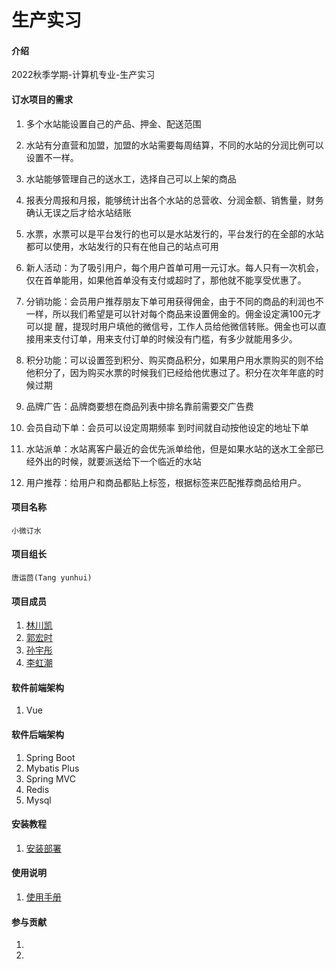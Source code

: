 # 生产实习

#### 介绍
2022秋季学期-计算机专业-生产实习

#### 订水项目的需求
1.  多个水站能设置自己的产品、押金、配送范围

2.  水站有分直营和加盟，加盟的水站需要每周结算，不同的水站的分润比例可以设置不一样。

3.  水站能够管理自己的送水工，选择自己可以上架的商品

4.  报表分周报和月报，能够统计出各个水站的总营收、分润金额、销售量，财务确认无误之后才给水站结账

5.  水票，水票可以是平台发行的也可以是水站发行的，平台发行的在全部的水站都可以使用，水站发行的只有在他自己的站点可用

6.  新人活动：为了吸引用户，每个用户首单可用一元订水。每人只有一次机会，仅在首单能用，如果他首单没有支付或超时了，那他就不能享受优惠了。

7.  分销功能：会员用户推荐朋友下单可用获得佣金，由于不同的商品的利润也不一样，所以我们希望是可以针对每个商品来设置佣金的。佣金设定满100元才可以提
             醒，提现时用户填他的微信号，工作人员给他微信转账。佣金也可以直接用来支付订单，用来支付订单的时候没有门槛，有多少就能用多少。

8.  积分功能：可以设置签到积分、购买商品积分，如果用户用水票购买的则不给他积分了，因为购买水票的时候我们已经给他优惠过了。积分在次年年底的时候过期

9.  品牌广告：品牌商要想在商品列表中排名靠前需要交广告费

10.  会员自动下单：会员可以设定周期频率 到时间就自动按他设定的地址下单

11.  水站派单：水站离客户最近的会优先派单给他，但是如果水站的送水工全部已经外出的时候，就要派送给下一个临近的水站

12.  用户推荐：给用户和商品都贴上标签，根据标签来匹配推荐商品给用户。


#### 项目名称
    小微订水

#### 项目组长
    唐运茴(Tang yunhui)

#### 项目成员
1.  [林川凯](https://gitee.com/lin-chuankai)
2.  [郭宏时](https://gitee.com/guo-ma)
3.  [孙宇彤](https://gitee.com/Albusever)
4.  [李虹潮](https://gitee.com/lgs-glut)

#### 软件前端架构
1.  Vue

#### 软件后端架构
1.  Spring Boot
2.  Mybatis Plus
3.  Spring MVC
4.  Redis
5.  Mysql

#### 安装教程

1.  [安装部署](https://github.com/yunhui-Tang/Production-Practice/tree/main/2.doc/5.User%20training%20documentation)

#### 使用说明

1.  [使用手册](https://github.com/yunhui-Tang/Production-Practice/tree/main/2.doc/5.User%20training%20documentation)

#### 参与贡献
1.  
1.  
